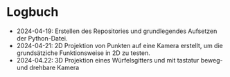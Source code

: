 # Logbuch

* 2024-04-19: Erstellen des Repositories und grundlegendes Aufsetzen der Python-Datei.
* 2024-04-21: 2D Projektion von Punkten auf eine Kamera erstellt, um die grundsätziche Funktionsweise in 2D zu testen.
* 2024-04.22: 3D Projektion eines Würfelsgitters und mit tastatur beweg- und drehbare Kamera